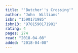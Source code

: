 ```yaml
---
title: "'Butcher''s Crossing'"
author: "John  Williams"
isbn: "1590171985"
isbn13: "9781590171981"
rating: 4
pages: 274
read: "2018-04-08"
added: "2018-04-08"
---
```


